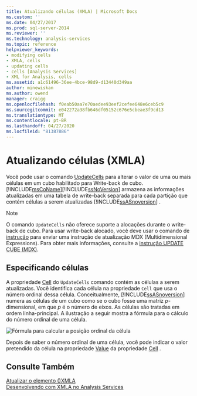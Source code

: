 ```yaml
---
title: Atualizando células (XMLA) | Microsoft Docs
ms.custom: ''
ms.date: 04/27/2017
ms.prod: sql-server-2014
ms.reviewer: ''
ms.technology: analysis-services
ms.topic: reference
helpviewer_keywords:
- modifying cells
- XMLA, cells
- updating cells
- cells [Analysis Services]
- XML for Analysis, cells
ms.assetid: a1c61496-36ee-4bce-98d9-d13440d349aa
author: minewiskan
ms.author: owend
manager: craigg
ms.openlocfilehash: f0eab50aa7e70aedee93eef2cefee648e6ceb5c9
ms.sourcegitcommit: e042272a38fb646df05152c676e5cbeae3f9cd13
ms.translationtype: MT
ms.contentlocale: pt-BR
ms.lasthandoff: 04/27/2020
ms.locfileid: "81387886"
---
```

# <a name="updating-cells-xmla"></a>Atualizando células (XMLA)
  Você pode usar o comando [UpdateCells](https://docs.microsoft.com/bi-reference/xmla/xml-elements-commands/updatecells-element-xmla) para alterar o valor de uma ou mais células em um cubo habilitado para Write-back de cubo. [!INCLUDE[msCoName](../../includes/msconame-md.md)][!INCLUDE[ssNoVersion](../../includes/ssnoversion-md.md)] armazena as informações atualizadas em uma tabela de write-back separada para cada partição que contém células a serem atualizadas [!INCLUDE[ssASnoversion](../../includes/ssasnoversion-md.md)] .  
  
> [!NOTE]  
>  O comando `UpdateCells` não oferece suporte a alocações durante o write-back de cubo. Para usar write-back alocado, você deve usar o comando de [instrução](https://docs.microsoft.com/bi-reference/xmla/xml-elements-commands/statement-element-xmla) para enviar uma instrução de atualização MDX (Multidimensional Expressions). Para obter mais informações, consulte a [instrução UPDATE CUBE &#40;MDX&#41;](/sql/mdx/mdx-data-manipulation-update-cube).  
  
## <a name="specifying-cells"></a>Especificando células  
 A propriedade [Cell](https://docs.microsoft.com/bi-reference/xmla/xml-elements-properties/cell-element-xmla) do `UpdateCells` comando contém as células a serem atualizadas. Você identifica cada célula na propriedade `Cell` que usa o número ordinal dessa célula. Conceitualmente, [!INCLUDE[ssASnoversion](../../includes/ssasnoversion-md.md)] numera as células de um cubo como se o cubo fosse uma matriz *p*-dimensional, em que *p* é o número de eixos. As células são tratadas em ordem linha-principal. A ilustração a seguir mostra a fórmula para o cálculo do número ordinal de uma célula.  
  
 ![Fórmula para calcular a posição ordinal da célula](../../analysis-services/dev-guide/media/cellordinalformula.gif "Fórmula para calcular a posição ordinal da célula")  
  
 Depois de saber o número ordinal de uma célula, você pode indicar o valor pretendido da célula na propriedade [Value](https://docs.microsoft.com/bi-reference/xmla/xml-elements-properties/value-element-xmla) da propriedade [Cell](https://docs.microsoft.com/bi-reference/xmla/xml-elements-properties/cell-element-xmla) .  
  
## <a name="see-also"></a>Consulte Também  
 [Atualizar o elemento &#40;&#41;XMLA](https://docs.microsoft.com/bi-reference/xmla/xml-elements-commands/update-element-xmla)   
 [Desenvolvendo com XMLA no Analysis Services](../multidimensional-models-scripting-language-assl-xmla/developing-with-xmla-in-analysis-services.md)  
  
  
